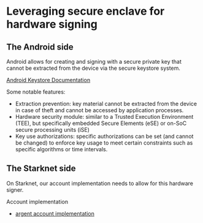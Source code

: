 

# Leveraging secure enclave for hardware signing


## The Android side 

Android allows for creating and signing with a secure private key that cannot be 
extracted from the device via the secure keystore system. 

[Android Keystore Documentation](https://developer.android.com/privacy-and-security/keystore)

Some notable features: 
- Extraction prevention: key material cannot be extracted from the device in case of theft and 
   cannot be accessed by application processes.
- Hardware security module: similar to a Trusted Execution Environment (TEE), but specifically 
   embedded Secure Elements (eSE) or on-SoC secure processing units (iSE)
- Key use authorizations: specific authorizations can be set (and cannot be changed) to enforce 
   key usage to meet certain constraints such as specific algorithms or time intervals.


## The Starknet side 

On Starknet, our account implementation needs to allow for this hardware signer.

Account implementation

- [argent account implementation](https://github.com/argentlabs/argent-contracts-starknet/blob/main/src/presets/argent_account.cairo)

